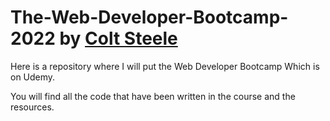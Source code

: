 # The-Web-Developer-Bootcamp-2022 by [Colt Steele](https://github.com/Colt)
Here is a repository where I will put the Web Developer Bootcamp Which is on Udemy.

You will find all the code that have been written in the course and the resources.
